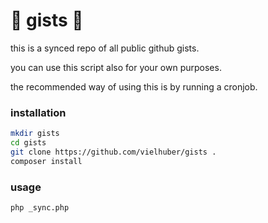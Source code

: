 # 📝 gists 📝

this is a synced repo of all public github gists.

you can use this script also for your own purposes.

the recommended way of using this is by running a cronjob.

### installation

```bash
mkdir gists
cd gists
git clone https://github.com/vielhuber/gists .
composer install
```

### usage

```bash
php _sync.php
```

